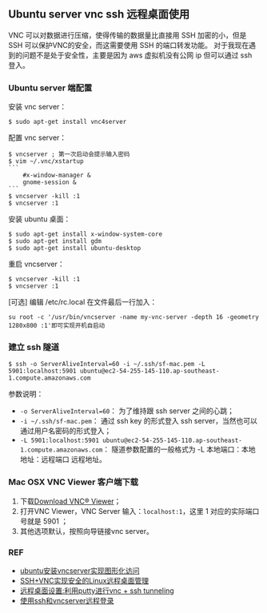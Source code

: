 ## Ubuntu server vnc ssh 远程桌面使用

VNC 可以对数据进行压缩，使得传输的数据量比直接用 SSH 加密的小，但是 SSH 可以保护VNC的安全，而这需要使用 SSH 的端口转发功能。
对于我现在遇到的问题不是处于安全性，主要是因为 aws 虚拟机没有公网 ip 但可以通过 ssh 登入。

### Ubuntu server 端配置

安装 vnc server：

	$ sudo apt-get install vnc4server

配置 vnc server：

	$ vncserver ; 第一次启动会提示输入密码
	$ vim ~/.vnc/xstartup
	```
		#x-window-manager &
		gnome-session &
	```
	$ vncserver -kill :1
	$ vncserver :1

安装 ubuntu 桌面：

    $ sudo apt-get install x-window-system-core
    $ sudo apt-get install gdm 
    $ sudo apt-get install ubuntu-desktop

重启 vncserver：

	$ vncserver -kill :1
	$ vncserver :1

[可选] 编辑 /etc/rc.local 在文件最后一行加入：

	su root -c '/usr/bin/vncserver -name my-vnc-server -depth 16 -geometry 1280x800 :1'即可实现开机自启动

### 建立 ssh 隧道

	$ ssh -o ServerAliveInterval=60 -i ~/.ssh/sf-mac.pem -L 5901:localhost:5901 ubuntu@ec2-54-255-145-110.ap-southeast-1.compute.amazonaws.com

参数说明：

- `-o ServerAliveInterval=60`： 为了维持跟 ssh server 之间的心跳；
- `-i ~/.ssh/sf-mac.pem`： 通过 ssh key 的形式登入 ssh server，当然也可以通过用户名密码的形式登入；
- `-L 5901:localhost:5901 ubuntu@ec2-54-255-145-110.ap-southeast-1.compute.amazonaws.com`： 隧道参数配置的一般格式为 -L 本地端口：本地地址：远程端口 远程地址。

### Mac OSX VNC Viewer 客户端下载

1. 下载[Download VNC® Viewer](http://www.realvnc.com/download/get/1543/)；
2. 打开VNC Viewer，VNC Server 输入：`localhost:1`，这里 1 对应的实际端口号就是 5901 ；
3. 其他选项默认，按照向导链接vnc server。

### REF

* [ubuntu安装vncserver实现图形化访问](http://help.aliyun.com/view/13435406.html)
* [SSH+VNC实现安全的Linux远程桌面管理](http://www.enet.com.cn/article/2013/0819/A20130819303837.shtml)
* [远程桌面设置:利用putty进行vnc + ssh tunneling](http://www.51cto.com/art/200512/13911.htm)
* [使用ssh和vncserver远程登录](http://fightfxj.blog.163.com/blog/static/67683924201088320897/)
